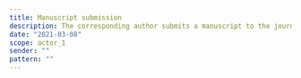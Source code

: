 ```yaml
---
title: Manuscript submission
description: The corresponding author submits a manuscript to the journal. The journal requests that the new manuscript is ingested by the repository.
date: "2021-03-08"
scope: actor_1
sender: ""
pattern: ""
---
```


